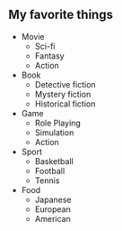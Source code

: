 ## My favorite things
- Movie
  - Sci-fi
  - Fantasy
  - Action
- Book
  - Detective fiction
  - Mystery fiction
  - Historical fiction
- Game
  - Role Playing
  - Simulation
  - Action
- Sport
  - Basketball
  - Football
  - Tennis
- Food
  - Japanese
  - European
  - American
